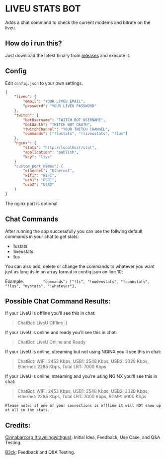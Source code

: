 # LIVEU STATS BOT

Adds a chat command to check the current modems and bitrate on the liveu.

## How do i run this?

Just download the latest binary from [releases](https://github.com/715209/liveu_stats_bot/releases) and execute it.

## Config

Edit `config.json` to your own settings.

```JSON
{
    "liveu": {
        "email": "YOUR LIVEU EMAIL",
        "password": "YOUR LIVEU PASSWORD"
    },
    "twitch": {
        "botUsername": "TWITCH BOT USERNAME",
        "botOauth": "TWITCH BOT OAUTH",
        "twitchChannel": "YOUR TWITCH CHANNEL",
        "commands": ["!lustats", "!liveustats", "!lus"]
    },
    "nginx": {
        "stats": "http://localhost/stat",
        "application": "publish",
        "key": "live"
    }
    "custom_port_names": {
        "ethernet": "Ethernet",
        "wifi": "WiFi",
        "usb1": "USB1",
        "usb2": "USB2"
    }
}
```

The nginx part is optional

## Chat Commands
  
After running the app successfully you can use the follwing default commands in your chat to get stats:  
- !lustats
- !liveustats
- !lus  
  
  
You can also add, delete or change the commands to whatever you want just as long its in an array format in config.json on line 10;  
  
  
Example:
`        "commands": ["!ls", "!modemstats", "!connstats", "!lus", "mystats", "!whatever"],`  
  
  
## Possible Chat Command Results:  
  
If your LiveU is offline you'll see this in chat:
> ChatBot: LiveU Offline :(  
  
If your LiveU is online and ready you'll see this in chat:
> ChatBot: LiveU Online and Ready  
  
If your LiveU is online, streaming but not using NGINX you'll see this in chat:
> ChatBot: WiFi: 2453 Kbps, USB1: 2548 Kbps, USB2: 2328 Kbps, Ethernet: 2285 Kbps, Total LRT: 7000 Kbps
  
If your LiveU is online, streaming and you're using NGINX you'll see this in chat:
> ChatBot: WiFi: 2453 Kbps, USB1: 2548 Kbps, USB2: 2328 Kbps, Ethernet: 2285 Kbps, Total LRT: 7000 Kbps, RTMP: 6000 Kbps


`Please note: if one of your connections is offline it will NOT show up at all in the stats.`

## Credits:
[Cinnabarcorp (travelingwithgus)](https://twitch.tv/travelwithgus): Initial Idea, Feedback, Use Case, and Q&A Testing.

[B3ck](https://twitch.tv/b3ck): Feedback and Q&A Testing.

